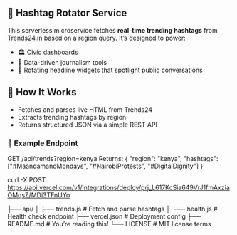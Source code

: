 ## 📡 Hashtag Rotator Service

This serverless microservice fetches **real-time trending hashtags** from [Trends24.in](https://trends24.in) based on a region query. It’s designed to power:

- 🏛️ Civic dashboards  
- 📰 Data-driven journalism tools  
- 🎯 Rotating headline widgets that spotlight public conversations  

## 🔧 How It Works

- Fetches and parses live HTML from Trends24  
- Extracts trending hashtags by region  
- Returns structured JSON via a simple REST API

### 🧪 Example Endpoint
GET /api/trends?region=kenya Returns: { "region": "kenya", "hashtags": ["#MaandamanoMondays", "#NairobiProtests", "#DigitalDignity"] 
}

curl -X POST https://api.vercel.com/v1/integrations/deploy/prj_L617KcSia649VrJ1fmAxziaOMqsZ/MDi3TFnUYo

├── api/
│   ├── trends.js       # Fetch and parse hashtags
│   └── health.js       # Health check endpoint
├── vercel.json         # Deployment config
├── README.md           # You’re reading this!
└── LICENSE             # MIT license terms

